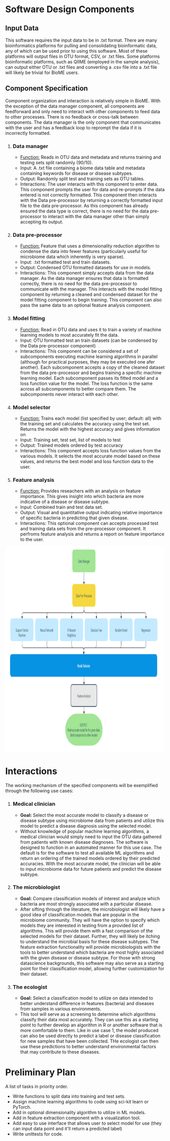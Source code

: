 # Software Design Components

## Input Data
This software requires the input data to be in .txt format. There are many bioinformatics platforms for pulling and consolidating bioinformatic data, any of which can be used prior to using this software. Most of these platforms will output files in OTU format, CSV, or .txt files. Some platforms bioinformatic platforms, such as QIIME (employed in the sample analysis), can output either OTU or .txt files and converting a .csv file into a .txt file will likely be trivial for BioME users.

## Component Specification

Component organization and interaction is relatively simple in BioME. With the exception of the data manager component, all components are feedforward and only need to interact with other components to feed data to other processes. There is no feedback or cross-talk between components. The data manager is the only component that communicates with the user and has a feedback loop to reprompt the data if it is incorrectly formatted.

1. ### Data manager
    * <ins> Function:</ins> Reads in OTU data and metadata and returns training and testing sets split randomly (90/10).
    * Input: A .txt file containing a biome data table and metadata containing keywords for disease or disease subtypes.
    * Output: Randomly split test and training sets as OTU tables.
    * Interactions: The user interacts with this component to enter data. This component prompts the user for data and re-prompts if the data entered is not correctly formatted. This component then interacts with the Data pre-processor by returning a correctly formatted input file to the data pre-processor. As this component has already ensured the data type is correct, there is no need for the data pre-processor to interact with the data manager other than simply accepting its output.
2. ### Data pre-processor
    * <ins> Function:</ins> Feature that uses a dimensionality reduction algorithm to condense the data into fewer features (particularly useful for microbiome data which inherently is very sparse).
    * Input: .txt formatted test and train datasets.
    * Output: Condensed OTU formatted datasets for use in models.
    * Interactions: This component simply accepts data from the data manager. As the data manager ensures that data is formatted correctly, there is no need for the data pre-processor to communicate with the manager. This  interacts with the model fitting component by returning a cleaned and condensed dataset for the model fitting component to begin training. This component can also pass the same data to an optional feature analysis component.
3. ### Model fitting
    * <ins> Function:</ins> Read in OTU data and uses it to train a variety of machine learning models to most accurately fit the data.
    * Input: OTU formatted test an train datasets (can be condensed by the Data pre-processor component)
    * Interactions: This component can be considered a set of subcomponents executing machine learning algorithms in parallel (although for practical purposes, they may be executed one afer another). Each subcomponent accepts a copy of the cleaned dataset from the data pre-processor and begins training a specific machine learning model. Each subcomponent passes its fitted model and a loss function value for the model. The loss function is the same across all subcomponents to better compare them. The subcomponents never interact with each other.
4. ### Model selector
    * <ins> Function:</ins> Trains each model (list specified by user; default: all) with the training set and calculates the accuracy using the test set. Returns the model with the highest accuracy and gives information on
    * Input: Training set, test set, list of models to test
    * Output: Trained models ordered by test accuracy
    * Interactions: This component accepts loss function values from the various models. It selects the most accurate model based on these values, and returns the best model and loss function data to the user.
5. ### Feature analysis
    * <ins> Function:</ins> Provides reseachers with an analysis on feature importance. This gives insight into which bacteria are more indicative of a disease or disease subtype.
    * Input: Combined train and test data set.
    * Output: Visual and quantitative output indicating relative importance of specific bacteria in predicting that given disease.
    * Interactions: This optional component can accepts processed test and training data sets from the pre-processor component. It perfroms feature analysis and returns a report on feature importance to the user.

<p><img src="flowChart.PNG" height="650" width="1000" /></p>

# Interactions
The working mechanism of the specified components will be exemplified through the following use cases:
1. ### Medical clinician
    * **Goal:** Select the most accurate model to classify a disease or disease subtype using microbiome data from patients and utilize this model to predict a disease diagnosis using the selected model.
    * Without knowledge of popular machine learning algorithms, a medical clinician would simply need to input the OTU data gathered from patients with known disease diagnoses. The software is designed to function in an automated manner for this use case. The default is for the software to test all available ML algorithms and return an ordering of the trained models ordered by their predicted accuracies. With the most accurate model, the clinician will be able to input microbiome data for future patients and predict the disease subtype.
2. ### The microbiologist
    * **Goal:** Compare classification models of interest and analyze which bacteria are most strongly associated with a particular disease.
    * After sifting through the literature, the microbiologist will likely have a good idea of classification models that are popular in the microbiome community. They will have the option to specify which models they are interested in testing from a provided list of algorithms. This will provide them with a fast comparison of the selected models for their dataset. Further, they will likely be itching to understand the microbial basis for these disease subtypes. The feature extraction functionality will provide microbiologists with the tools to better understand which bacteria are most highly associated with the given disease or disease subtype. For those with strong datascience backgrounds, this software may also serve as a starting point for their classification model, allowing further customization for their dataset.
3. ### The ecologist
    * **Goal:** Select a classification model to utilize on data intended to better understand difference in features (bacteria) and diseases from samples in various environments.
    * This tool will serve as a screening to determine which algorithms classify their data most accurately. They can use this as a starting point to further develop an algorithm in R or another software that is more comfortable to them. Like in use case 1, the model produced can also be used directly to predict a label or disease classification for new samples that have been collected. THe ecologist can then use these predictions to better understand environmental factors that may contribute to these diseases.

# Preliminary Plan
A list of tasks in priority order.
* Write functions to split data into training and test sets.
* Assign machine learning algorithms to code using sci-kit learn or PyTorch.
* Add in optional dimensionality algorithm to utilize in ML models.
* Add in feature extraction component with a visualization tool.
* Add easy to use interface that allows user to select model for use (they can input data point and it'll return a predicted label)
* Write unittests for code.


```python

```

